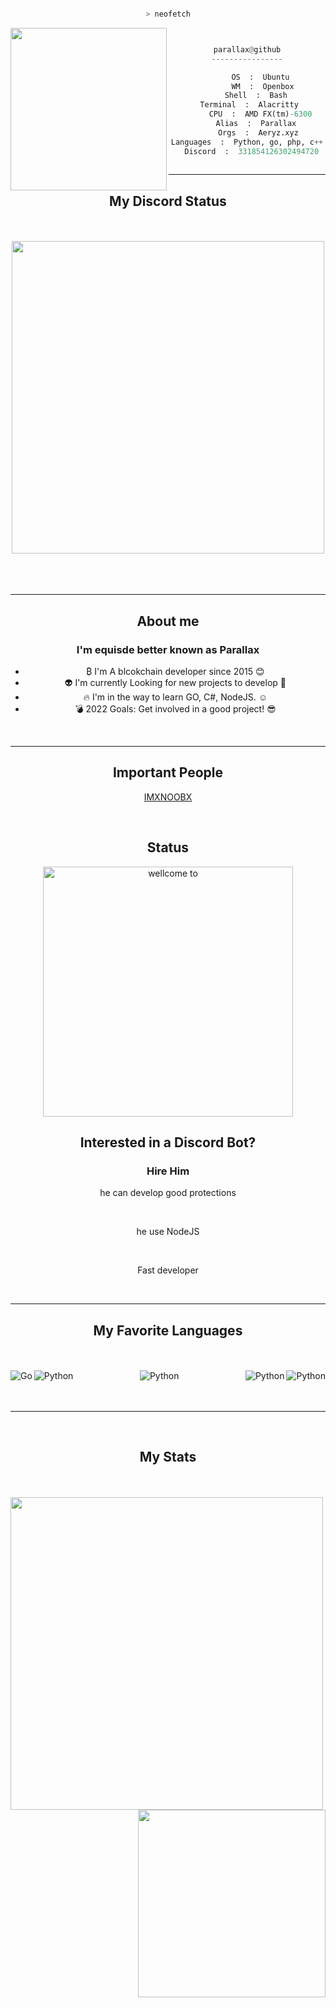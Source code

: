 
<center>

<p align="middle">

```bash

> neofetch

```
<img src="https://cdn.discordapp.com/attachments/852256383001034782/908765361502056508/314827.jpg" align="left" width="250" height="260">

```py


parallax@github
----------------

       OS  :  Ubuntu 
       WM  :  Openbox
    Shell  :  Bash
 Terminal  :  Alacritty
      CPU  :  AMD FX(tm)-6300
    Alias  :  Parallax
     Orgs  :  Aeryz.xyz
Languages  :  Python, go, php, c++
  Discord  :  331854126302494720
  
```

<hr>
<h2>My Discord Status</h4>
<br>
<br>

<img align="center" width="500" src="https://discord.c99.nl/widget/theme-2/331854126302494720.png" />
<br>
<br>
<br>
<br>


<p align="middle">
</p>
	
<hr>
<h2>About me</h2>

### I'm equisde better known as Parallax
- ₿ I'm A blcokchain developer since 2015 :blush:
- 👽 I'm currently Looking for new projects to develop :speak_no_evil:
- 🔥 I'm in the way to learn GO, C#, NodeJS. :relaxed:
- 💣 2022 Goals: Get involved in a good project! :sunglasses:

<br>
<hr>
<h2>Important People</h2>

[IMXNOOBX](https://github.com/IMXNOOBX)

<br>

## Status

<p align="center">
    <img align="center" width="400" alt="wellcome to" src="https://discord.c99.nl/widget/theme-3/652969127756955658.png" />
</p>

## Interested in a Discord Bot?

 ### Hire Him
  he can develop good protections

  <br>
  
  he use NodeJS
  
  <br>

  Fast developer
   


<br>
<hr>
<h2>My Favorite Languages</h2>
<br>
<br>
<img align="left" alt="Go" src="https://img.shields.io/badge/Go-black?style=for-the-badge&logo=Go&logoColor=white"/>

<img align="center" alt="Python" src="https://img.shields.io/badge/Python-black?style=for-the-badge&logo=Python&logoColor=yellow"/>
<img align="left" alt="Python" src="https://img.shields.io/badge/PHP-black?style=for-the-badge&logo=Php&logoColor=purple"/>
<img align="right" alt="Python" src="https://img.shields.io/badge/C++-black?style=for-the-badge&logo=Cplusplus&logoColor=white"/>
<img align="right" alt="Python" src="https://img.shields.io/badge/C++-black?style=for-the-badge&logo=Cplusplus&logoColor=white"/>
<br>
<br>
<br>
<hr>
<br>
<h2>My Stats</h2>
<a href="https://github.com/equisde">
<br>
<br>
  <img align="left" width="500" src="https://github-readme-stats.vercel.app/api?username=equisde&show_icons=true&theme=dark" />
</a>
<a href="https://github.com/equisde">
  <img align="right" width="300" src="https://github-readme-stats.vercel.app/api/top-langs/?username=equisde&langs_count=80&theme=dark&layout=compact" />
</a>
</center>

    
